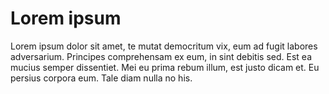 # Lorem ipsum

Lorem ipsum dolor sit amet, te mutat democritum vix, eum ad fugit labores adversarium. Principes comprehensam ex eum, in sint debitis sed. Est ea mucius semper dissentiet. Mei eu prima rebum illum, est justo dicam et. Eu persius corpora eum. Tale diam nulla no his.